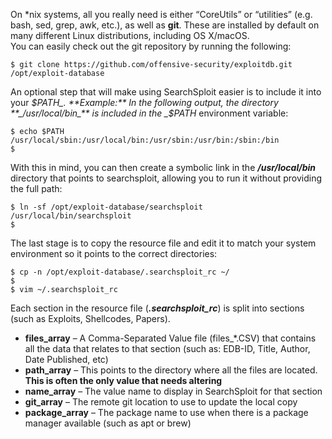 On *nix systems, all you really need is either “CoreUtils” or “utilities” (e.g. bash, sed, grep, awk, etc.), as well as **git**. These are installed by default on many different Linux distributions, including OS X/macOS.  
You can easily check out the git repository by running the following:





```text
$ git clone https://github.com/offensive-security/exploitdb.git /opt/exploit-database
```

An optional step that will make using SearchSploit easier is to include it into your _$PATH_.  
**Example:** In the following output, the directory **_/usr/local/bin_** is included in the _$PATH_ environment variable:

```text
$ echo $PATH
/usr/local/sbin:/usr/local/bin:/usr/sbin:/usr/bin:/sbin:/bin
$
```

With this in mind, you can then create a symbolic link in the **_/usr/local/bin_** directory that points to searchsploit, allowing you to run it without providing the full path:

```text
$ ln -sf /opt/exploit-database/searchsploit /usr/local/bin/searchsploit
$
```

The last stage is to copy the resource file and edit it to match your system environment so it points to the correct directories:

```text
$ cp -n /opt/exploit-database/.searchsploit_rc ~/
$
$ vim ~/.searchsploit_rc
```

Each section in the resource file (**_.searchsploit_rc_**) is split into sections (such as Exploits, Shellcodes, Papers).

-   **files_array** – A Comma-Separated Value file (files_*.CSV) that contains all the data that relates to that section (such as: EDB-ID, Title, Author, Date Published, etc)
- **path_array** – This points to the directory where all the files are located. **This is often the only value that needs altering**
-   **name_array** – The value name to display in SearchSploit for that section
-   **git_array** – The remote git location to use to update the local copy
-   **package_array** – The package name to use when there is a package manager available (such as apt or brew)
